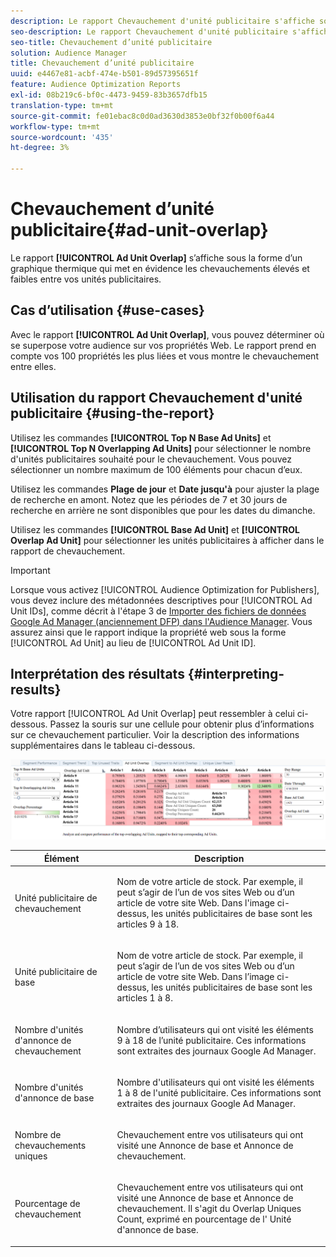```yaml
---
description: Le rapport Chevauchement d'unité publicitaire s'affiche sous forme de graphique à chaleur qui met en évidence les chevauchements élevés et faibles entre vos unités publicitaires.
seo-description: Le rapport Chevauchement d'unité publicitaire s'affiche sous forme de graphique à chaleur qui met en évidence les chevauchements élevés et faibles entre vos unités publicitaires.
seo-title: Chevauchement d’unité publicitaire
solution: Audience Manager
title: Chevauchement d’unité publicitaire
uuid: e4467e81-acbf-474e-b501-89d57395651f
feature: Audience Optimization Reports
exl-id: 08b219c6-bf0c-4473-9459-83b3657dfb15
translation-type: tm+mt
source-git-commit: fe01ebac8c0d0ad3630d3853e0bf32f0b00f6a44
workflow-type: tm+mt
source-wordcount: '435'
ht-degree: 3%

---
```


# Chevauchement d’unité publicitaire{#ad-unit-overlap}

Le rapport **[!UICONTROL Ad Unit Overlap]** s’affiche sous la forme d’un graphique thermique qui met en évidence les chevauchements élevés et faibles entre vos unités publicitaires.

## Cas d’utilisation {#use-cases}

Avec le rapport **[!UICONTROL Ad Unit Overlap]**, vous pouvez déterminer où se superpose votre audience sur vos propriétés Web. Le rapport prend en compte vos 100 propriétés les plus liées et vous montre le chevauchement entre elles.

## Utilisation du rapport Chevauchement d&#39;unité publicitaire {#using-the-report}

Utilisez les commandes **[!UICONTROL Top N Base Ad Units]** et **[!UICONTROL Top N Overlapping Ad Units]** pour sélectionner le nombre d&#39;unités publicitaires souhaité pour le chevauchement. Vous pouvez sélectionner un nombre maximum de 100 éléments pour chacun d’eux.

Utilisez les commandes **Plage de jour** et **Date jusqu&#39;à** pour ajuster la plage de recherche en amont. Notez que les périodes de 7 et 30 jours de recherche en arrière ne sont disponibles que pour les dates du dimanche.

Utilisez les commandes **[!UICONTROL Base Ad Unit]** et **[!UICONTROL Overlap Ad Unit]** pour sélectionner les unités publicitaires à afficher dans le rapport de chevauchement.

>[!IMPORTANT]
>
>Lorsque vous activez [!UICONTROL Audience Optimization for Publishers], vous devez inclure des métadonnées descriptives pour [!UICONTROL Ad Unit IDs], comme décrit à l&#39;étape 3 de [Importer des fichiers de données Google Ad Manager (anciennement DFP) dans l&#39;Audience Manager](../../../reporting/audience-optimization-reports/aor-publishers/import-dfp.md). Vous assurez ainsi que le rapport indique la propriété web sous la forme [!UICONTROL Ad Unit] au lieu de [!UICONTROL Ad Unit ID].

## Interprétation des résultats {#interpreting-results}

Votre rapport [!UICONTROL Ad Unit Overlap] peut ressembler à celui ci-dessous. Passez la souris sur une cellule pour obtenir plus d’informations sur ce chevauchement particulier. Voir la description des informations supplémentaires dans le tableau ci-dessous.

![](assets/publisher_ad_unit_overlap.png)

<table id="table_22340F45B1B94D3796174CB30A60E212"> 
 <thead> 
  <tr> 
   <th colname="col1" class="entry"> Élément </th> 
   <th colname="col2" class="entry"> Description </th> 
  </tr>
 </thead>
 <tbody> 
  <tr> 
   <td colname="col1"> <p><span class="wintitle"> Unité publicitaire de chevauchement</span> </p> </td> 
   <td colname="col2"> <p>Nom de votre article de stock. Par exemple, il peut s’agir de l’un de vos sites Web ou d’un article de votre site Web. Dans l'image ci-dessus, les unités publicitaires de base sont les articles 9 à 18. </p> </td> 
  </tr> 
  <tr> 
   <td colname="col1"> <p><span class="wintitle"> Unité publicitaire de base</span> </p> </td> 
   <td colname="col2"> <p>Nom de votre article de stock. Par exemple, il peut s’agir de l’un de vos sites Web ou d’un article de votre site Web. Dans l’image ci-dessus, les unités publicitaires de base sont les articles 1 à 8. </p> </td> 
  </tr> 
  <tr> 
   <td colname="col1"> <p><span class="wintitle"> Nombre d'unités d'annonce de chevauchement</span> </p> </td> 
   <td colname="col2"> <p>Nombre d’utilisateurs qui ont visité les éléments 9 à 18 de l’unité publicitaire. Ces informations sont extraites des journaux Google Ad Manager. </p> </td> 
  </tr> 
  <tr> 
   <td colname="col1"> <p><span class="wintitle"> Nombre d'unités d'annonce de base</span> </p> </td> 
   <td colname="col2"> <p>Nombre d'utilisateurs qui ont visité les éléments 1 à 8 de l'unité publicitaire. Ces informations sont extraites des journaux Google Ad Manager. </p> </td> 
  </tr> 
  <tr> 
   <td colname="col1"> <p><span class="wintitle"> Nombre de chevauchements uniques</span> </p> </td> 
   <td colname="col2"> <p>Chevauchement entre vos utilisateurs qui ont visité une <span class="wintitle"> Annonce de base</span> et <span class="wintitle"> Annonce de chevauchement</span>. </p> </td> 
  </tr> 
  <tr> 
   <td colname="col1"> <p><span class="wintitle"> Pourcentage de chevauchement</span> </p> </td> 
   <td colname="col2"> <p>Chevauchement entre vos utilisateurs qui ont visité une <span class="wintitle"> Annonce de base</span> et <span class="wintitle"> Annonce de chevauchement</span>. Il s'agit du <span class="wintitle"> Overlap Uniques Count</span>, exprimé en pourcentage de l'<span class="wintitle"> Unité d'annonce de base</span>. </p> </td> 
  </tr> 
 </tbody> 
</table>
